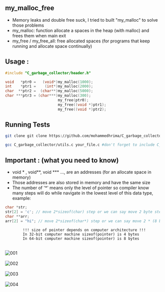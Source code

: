 ## my_malloc_free

- Memory leaks and double free suck, I tried to built "my_malloc" to solve those problems
- my_malloc: function allocate a spaces in the heap (with malloc) and frees them when main exit
- my_free / my_free_all: free allocated spaces (for programs that keep running and allocate space continually)

## Usage :

```c
#include "C_garbage_collector/header.h"

void   *ptr0 =   (void*)my_malloc(1000);
int    *ptr1 =    (int*)my_malloc(2000);
char  **ptr2 =  (char**)my_malloc(5000);
char ***ptr3 = (char***)my_malloc(300);
                        my_free(ptr0);
                        my_free((void *)ptr1);
                        my_free((void *)ptr2);
```

## Running Tests

```bash
git clone git clone https://github.com/mohammedhrima/C_garbage_collector.git
```
```bash
gcc C_garbage_collector/utils.c your_file.c #don't forget to include C_garbage_collector/header.h
```

## Important : (what you need to know)

- void * , void**, void *** ..., are an addresses (for an allocate space in memory)
- Those addresses are also stored in memory and have the same size
- The number of '*' means only the level of pointer so compiler know many steps will do while navigate in the lowest level
of this data type, example:
``` c
char *str; 
str[2] = 'c'; // move 2*sizeof(char) step or we can say move 2 byte step and change the value stored there
char **arr;
arr[2] = "hi"; // move 2*sizeof(char*) step or we can say move 2 * (8 bytes) step and change the value stored there
```

```
        !!! size of pointer depends on computer architecture !!!
        In 32-bit computer machine sizeof(pointer) is 4 bytes
        In 64-bit computer machine sizeof(pointer) is 8 bytes
```

\
![001](https://user-images.githubusercontent.com/71414472/212447316-2f09d29c-c43c-4607-964e-178c93f69fc6.png) \
\
![002](https://user-images.githubusercontent.com/71414472/212447477-0bac06ba-71a3-4894-9f8c-652302f84ce7.png) \
\
![003](https://user-images.githubusercontent.com/71414472/212447320-93845755-9044-4ed9-a00b-77b69d27da65.png) \
\
![004](https://user-images.githubusercontent.com/71414472/212447327-d8aed60f-f55c-4ebe-b54e-ec53aefdb312.png)

